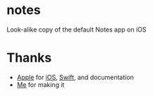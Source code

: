 # notes

Look-alike copy of the default Notes app on iOS

# Thanks

* [Apple](https://github.com/apple) for [iOS](https://apple.com/ios), [Swift](https://swift.com), and documentation
* [Me](https://github.com/rvye) for making it
